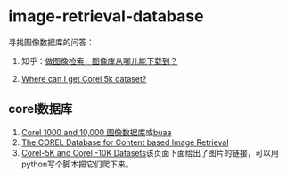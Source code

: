 image-retrieval-database
========================

寻找图像数据库的问答：
1. 知乎：[做图像检索，图像库从哪儿能下载到？](http://www.zhihu.com/question/25039851)

2. [Where can I get Corel 5k dataset?](http://www.quora.com/Where-can-I-get-Corel-5k-dataset)

## corel数据库
1. [Corel 1000 and 10,000 图像数据库](http://wang.ist.psu.edu/docs/related/)或[buaa](http://udbms.nlsde.buaa.edu.cn/AUDRMatrix/txgldata.jsp)
2. [The COREL Database for Content based Image Retrieval](https://sites.google.com/site/dctresearch/Home/content-based-image-retrieval)
3. [Corel-5K and Corel -10K Datasets](http://www.ci.gxnu.edu.cn/cbir/Dataset.aspx)该页面下面给出了图片的链接，可以用python写个脚本把它们爬下来。
